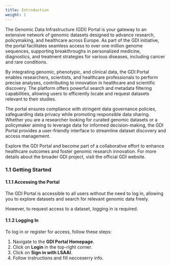 ```yaml
---
title: Introduction
weight: 1
---
```


The Genomic Data Infrastructure (GDI) Portal is your gateway to an extensive network of genomic datasets designed to advance research, policymaking, and healthcare across Europe. As part of the GDI initiative, the portal facilitates seamless access to over one million genome sequences, supporting breakthroughs in personalized medicine, diagnostics, and treatment strategies for various diseases, including cancer and rare conditions.

By integrating genomic, phenotypic, and clinical data, the GDI Portal enables researchers, scientists, and healthcare professionals to perform precise analyses, contributing to innovation in healthcare and scientific discovery. The platform offers powerful search and metadata filtering capabilities, allowing users to efficiently locate and request datasets relevant to their studies.

The portal ensures compliance with stringent data governance policies, safeguarding data privacy while promoting responsible data sharing. Whether you are a researcher looking for curated genomic datasets or a policymaker aiming to leverage data for informed decision-making, the GDI Portal provides a user-friendly interface to streamline dataset discovery and access management.

Explore the GDI Portal and become part of a collaborative effort to enhance healthcare outcomes and foster genomic research innovation. For more details about the broader GDI project, visit the official GDI website.

### 1.1 Getting Started

#### 1.1.1 Accessing the Portal

The GDI Portal is accessible to all users without the need to log in, allowing you to explore datasets and search for relevant genomic data freely.

However, to request access to a dataset, logging in is required.

#### 1.1.2 Logging In

To log in or register for access, follow these steps:

1. Navigate to the **GDI Portal Homepage**.
2. Click on **Login** in the top-right corner.
3. Click on **Sign in with LSAAI**.
4. Follow instructions and fill necceserry info.

